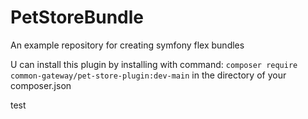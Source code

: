 # PetStoreBundle
An example repository for creating symfony flex bundles

U can install this plugin by installing with command: `composer require common-gateway/pet-store-plugin:dev-main` in the directory of your composer.json

test

